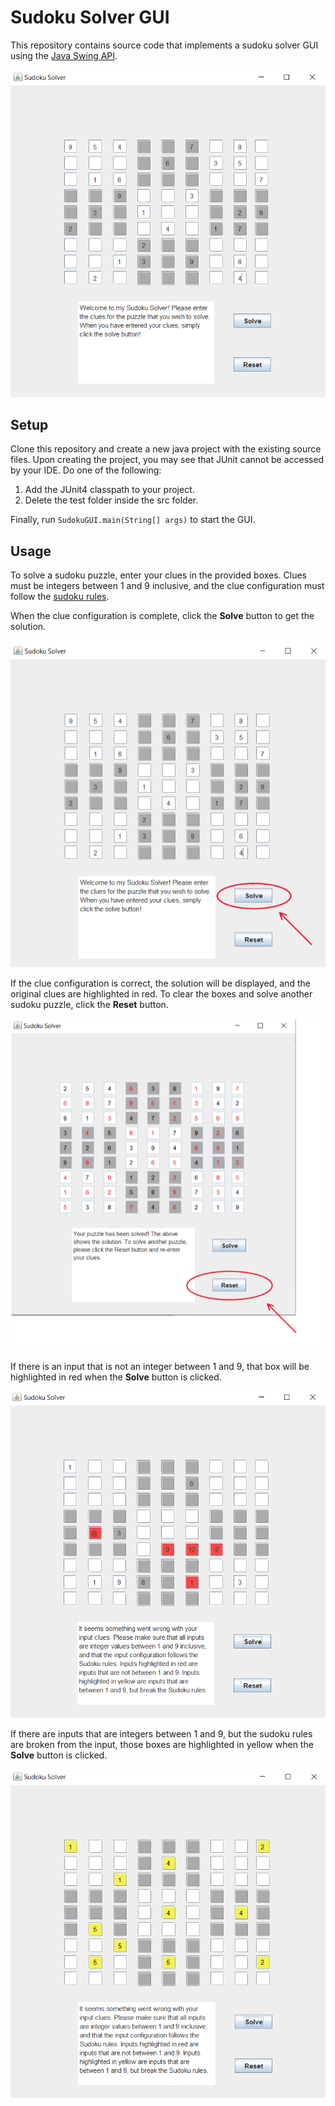 # Sudoku Solver GUI
This repository contains source code that implements a sudoku solver GUI using the 
[Java Swing API](https://docs.oracle.com/javase/7/docs/api/javax/swing/package-summary.html). 

![Image of GUI](/Images/intro_img.PNG)

## Setup

Clone this repository and create a new java project with the existing source files. Upon 
creating the project, you may see that JUnit cannot be accessed by your IDE. Do one
of the following:

1. Add the JUnit4 classpath to your project.
2. Delete the test folder inside the src folder.

Finally, run `SudokuGUI.main(String[] args)` to start the GUI.

## Usage

To solve a sudoku puzzle, enter your clues in the provided boxes. Clues must be 
integers between 1 and 9 inclusive, and the clue configuration must follow the
[sudoku rules](https://sudoku.com/how-to-play/sudoku-rules-for-complete-beginners/).

When the clue configuration is complete, click the **Solve** button to get the solution.

![Solve Button Image](/Images/solve_img.PNG)

If the clue configuration is correct, the solution will be displayed, and
the original clues are highlighted in red. To clear the boxes and solve
another sudoku puzzle, click the **Reset** button.

![Reset Button Image](/Images/reset_img.PNG)

If there is an input that is not an integer between 1 and 9, that box will be
highlighted in red when the **Solve** button is clicked.

![Error](/Images/error_img.PNG)

If there are inputs that are integers between 1 and 9, but the sudoku rules are
broken from the input, those boxes are highlighted in yellow when the **Solve**
button is clicked.

![Broken Rule Image](/Images/broken_rule_img.PNG)